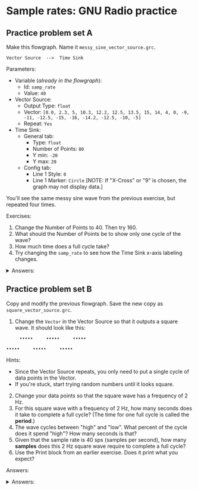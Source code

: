 # Sample rates: GNU Radio practice

## Practice problem set A

Make this flowgraph. Name it `messy_sine_vector_source.grc`.

```
Vector Source  -->  Time Sink
```

Parameters:
- Variable (_already in the flowgraph_):
  - Id: `samp_rate`
  - Value: `40`
- Vector Source:
  - Output Type: `float`
  - Vector: `[0.0, 2.3, 5, 10.3, 12.2, 12.5, 13.5, 15, 14, 4, 0, -9, -11, -12.5, -15, -16, -14.2, -12.5, -10, -5]`
  - Repeat: `Yes`
- Time Sink:
  - General tab:
    - Type: `float`
    - Number of Points: `80`
    - Y min: `-20`
    - Y max: `20`
  - Config tab:
    - Line 1 Style: `0`
    - Line 1 Marker: `Circle`       [NOTE: If "X-Cross" or "9" is chosen, the graph may not display data.]

You'll see the same messy sine wave from the previous exercise, but repeated four times.

Exercises:
1. Change the Number of Points to 40. Then try 160.
2. What should the Number of Points be to show only one cycle of the wave?
3. How much time does a full cycle take?
4. Try changing the `samp_rate` to see how the Time Sink x-axis labeling changes.


<details>
<summary>Answers:</summary>

1. N/A
2. 20 points
3. Half a second
4. Try it

</details>

## Practice problem set B

Copy and modify the previous flowgraph. Save the new copy as `square_vector_source.grc`.

1. Change the `Vector` in the Vector Source so that it outputs a square wave. It should look like this:

```
     •••••     •••••     •••••

•••••     •••••     •••••     
```

Hints:

- Since the Vector Source repeats, you only need to put a single cycle of data points in the Vector.
- If you're stuck, start trying random numbers until it looks square.

2. Change your data points so that the square wave  has a frequency of 2 Hz.
3. For this square wave with a frequency of 2 Hz, how many seconds does it take to complete a full cycle? (The time for one full cycle is called the **period**.)
4. The wave cycles between "high" and "low". What percent of the cycle does it spend "high"? How many seconds is that?
5. Given that the sample rate is 40 sps (samples per second), how many **samples** does this 2 Hz square wave require to complete a full cycle?
6. Use the Print block from an earlier exercise. Does it print what you expect?

Answers:

<details>
<summary>Answers:</summary>

1. Try it
2. Try it
3. Half a second
4. 50%, A quarter of a second
5. 20 samples
6. Try it

</details>
